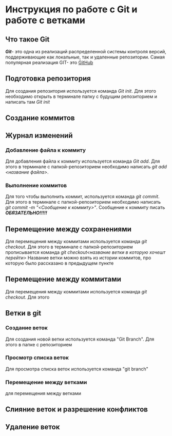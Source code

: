 # Инструкция по работе с Git и работе с ветками

## Что такое Git

***Git***- это одна из реализаций распределенной системы контроля версий, поддерживающие как локальные, так и удаленные репозитории. Самая популярная реализация GIT- это [GitHub](https://github.com)
## Подготовка репозитория

Для создания репозитория используется команда *Git init*. Для этого необходимо открыть в терминале папку с будущим репозиторием и написать там *Git init*


## Создание коммитов

## Журнал изменений

### Добавление файла к коммиту
Для добавления файла к коммиту используется команда  *Git add*. Для этого в терминале с папкой-репозиторием необходимо написать *git add <название файла>*.

### Выполнение коммитов ### 

Для того чтобы выполнить коммит, используется команда *git commit*. Для этого в терминале с папкой-репозиторием необходимо написать *git commit -m "<Сообщение к коммиту>"*. Сообщение к коммиту писать ***ОБЯЗАТЕЛЬНО!!!!!***

## Перемещение между сохранениями
Для перемещения между коммитами используется команда *git checkout*. Для этого в терминале с папкой-репозиторием прописывается команда *git checkout<название ветки в которую хочешт перейти>* Название ветки можно взять из истории коммитов, про которую было рассказано в предыдущем пункте


## Перемещение между коммитами

Для перемещения между коммитами используется команда *git checkout*. Для этого




## Ветки в git

### Создание веток
Для создания новой   ветки используется команда "Git Branch". Для этого в папке с репозиторием

 
### Просмотр списка веток
Для просмотра списка веток используется команда  "git branch"

### Перемещение между ветками
для перемещения между ветками

## Слияние веток и разрешение конфликтов

## Удаление веток


